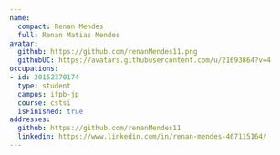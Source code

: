 ```yaml
---
name:
  compact: Renan Mendes
  full: Renan Matias Mendes
avatar:
  github: https://github.com/renanMendes11.png
  githubUC: https://avatars.githubusercontent.com/u/21693864?v=4
occupations:
- id: 20152370174
  type: student
  campus: ifpb-jp
  course: cstsi
  isFinished: true
addresses:
  github: https://github.com/renanMendes11
  linkedin: https://www.linkedin.com/in/renan-mendes-467115164/
---
```

